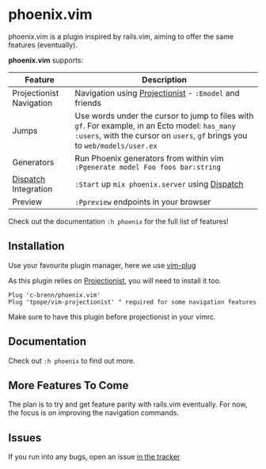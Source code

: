 # phoenix.vim

phoenix.vim is a plugin inspired by rails.vim, aiming to offer the same
features (eventually).

**phoenix.vim** supports:

| Feature | Description |
| ------- | ------------|
| Projectionist Navigation | Navigation using [Projectionist][projectionist] - `:Emodel` and friends |
| Jumps | Use words under the cursor to jump to files with `gf`. For example, in an Ecto model: `has_many :users`, with the cursor on `users`, `gf` brings you to `web/models/user.ex` |
| Generators | Run Phoenix generators from within vim `:Pgenerate model Foo foos bar:string`
| [Dispatch][dispatch] Integration | `:Start` up `mix phoenix.server` using [Dispatch][dispatch]|
| Preview | `:Ppreview` endpoints in your browser

Check out the documentation `:h phoenix` for the full list of features!

## Installation

Use your favourite plugin manager, here we use [vim-plug][vim-plug]

As this plugin relies on [Projectionist][projectionist], you will need to
install it too.

```vim
Plug 'c-brenn/phoenix.vim'
Plug 'tpope/vim-projectionist' " required for some navigation features
```

Make sure to have this plugin before projectionist in your vimrc.

## Documentation

Check out `:h phoenix` to find out more.

## More Features To Come

The plan is to try and get feature parity with rails.vim eventually.
For now, the focus is on improving the navigation commands.

## Issues

If you run into any bugs, open an issue [in the tracker][issues]

[projectionist]: https://github.com/tpope/vim-projectionist
[dispatch]: https://github.com/tpope/vim-dispatch
[vim-plug]: https://github.com/junegunn/vim-plug
[issues]:  https://github.com/c-brenn/phoenix.vim/issues
